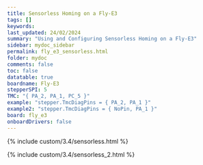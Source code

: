 ```yaml
---
title: Sensorless Homing on a Fly-E3
tags: []
keywords: 
last_updated: 24/02/2024
summary: "Using and Configuring Sensorless Homing on a Fly-E3"
sidebar: mydoc_sidebar
permalink: fly_e3_sensorless.html
folder: mydoc
comments: false
toc: false
datatable: true
boardname: Fly-E3
stepperSPI: 5
TMC: "{ PA_2, PA_1, PC_5 }"
example: "stepper.TmcDiagPins = { PA_2, PA_1 }"
example2: "stepper.TmcDiagPins = { NoPin, PA_1 }"
board: fly_e3
onboardDrivers: false
---
```


{% include custom/3.4/sensorless.html %}

{% include custom/3.4/sensorless_2.html %}
